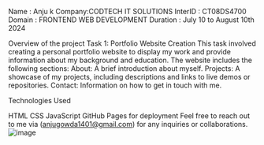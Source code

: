 Name : Anju k Company:CODTECH IT SOLUTIONS InterID : CT08DS4700 Domain : FRONTEND WEB DEVELOPMENT Duration : July 10 to August 10th 2024

Overview of the project Task 1: 
Portfolio Website Creation This task involved creating a personal portfolio website to display my work and provide information about my background and education. The website includes the following sections: About: A brief introduction about myself. Projects: A showcase of my projects, including descriptions and links to live demos or repositories. Contact: Information on how to get in touch with me. 

Technologies Used

HTML
CSS
JavaScript
GitHub Pages for deployment
Feel free to reach out to me via (anjugowda1401@gmail.com) for any inquiries or collaborations. 
![image](https://github.com/user-attachments/assets/54a93a4b-a826-487d-a825-c51b42cdb099)


